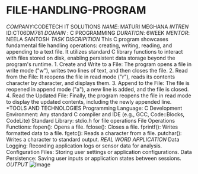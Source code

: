 # FILE-HANDLING-PROGRAM
*COMPANY*:CODETECH IT SOLUTIONS
*NAME*: MATURI MEGHANA
*INTREN* ID:CT06DM781
*DOMAIN* : C PROGRAMMING
*DURATION*: 6WEEK
*MENTOR*: NEELA SANTOSH
*TASK DISCRIPITION*
This C program showcases fundamental file handling operations: creating, writing, reading, and appending to a text file. It utilizes standard C library functions to interact with files stored on disk, enabling persistent data storage beyond the program's runtime.
    1. Create and Write to a File: The program opens a file in write mode ("w"), writes two lines of text, and then closes the file.
    2. Read from the File: It reopens the file in read mode ("r"), reads its contents character by character, and displays them.
    3. Append to the File: The file is reopened in append mode ("a"), a new line is added, and the file is closed.
    4. Read the Updated File: Finally, the program reopens the file in read mode to display the updated contents, including the newly appended line.
*TOOLS AND TECHNOLOGIES
Programming Language: C
Development Environment: Any standard C compiler and IDE (e.g., GCC, Code::Blocks, CodeLite)
Standard Library: stdio.h for file operations
File Operations Functions:
fopen(): Opens a file.
fclose(): Closes a file.
fprintf(): Writes formatted data to a file.
fgetc(): Reads a character from a file.
putchar(): Writes a character to standard output.
*REAL WORD APPLICATION*
  Data Logging: Recording application logs or sensor data for analysis.
  Configuration Files: Storing user settings or application configurations.
 Data Persistence: Saving user inputs or application states between sessions.
*OUTPUT*
![Image](https://github.com/user-attachments/assets/9013fb15-f4ac-49db-b8ec-c41ca62e78b9)


